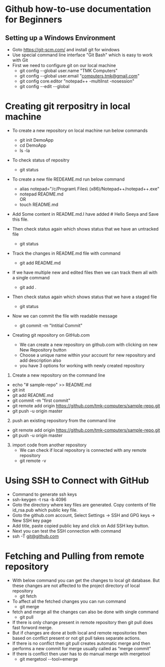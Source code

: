 # Github how-to-use documentation for Beginners
## Setting up a Windows Environment
* Goto https://git-scm.com/ and install git for windows
* Use special command line interface "Git Bash" which is easy to work with Git
* First we need to configure git on our local machine
  * git config --global user.name "TMK Computers"
  * git config --global user.email "computers.tmk@gmail.com"
  * git config core.editor "notepad++ -multiInst -nosession"
  * git config --edit --global
  
 # Creating git rerpositry in local machine
 * To create a new repository on local machine run below commands
   * git init DemoApp
   * cd DemoApp
   * ls -la
 * To check status of repositry 
   * git status
 * To create a new file REDEAME.md run below command
   * alias notepad="/c/Program\ Files\ \(x86\)/Notepad++/notepad++.exe" 
   * notepad README.md   
             OR
   * touch README.md   
 * Add Some content in README.md.I have added # Hello Seeya and Save this file.
 * Then check status again which shows status that we have an untracked file
   * git status
 * Track the changes in README.md file with command
   * git add README.md
 * If we have multiple new and edited files then we can track them all with a single command
   * git add .
* Then check status again which shows status that we have a staged file
   * git status
* Now we can commit the file with readable message
  * git commit -m "Intitial Commit"
  
* Creating git repository on GitHub.com
  * We can create a new repository on github.com with clicking on new New Repository button
  * Choose a unique name within your account for new repository and add description also
  * you have 3 options for working with newly created repository
  
1. Create a new repository on the command line
  * echo "# sample-repo" >> README.md
  * git init
  * git add README.md
  * git commit -m "first commit"
  * git remote add origin https://github.com/tmk-computers/sample-repo.git
  * git push -u origin master
2. push an existing repository from the command line
  * git remote add origin https://github.com/tmk-computers/sample-repo.git
  * git push -u origin master
3. import code from another repository
   * We can check if local repository is connected with any remote repository
    * git remote -v
    
    
# Using SSH to Connect with GitHub
 * Command to generate ssh keys
  * ssh-keygen -t rsa -b 4096
 * Goto the directory where key files are generated. Copy contents of file id_rsa.pub which public key file.
 * Goto the github.com account, Select Settings -> SSH and GPG keys -> New SSH key page
 * Add title, paste copied public key and click on Add SSH key button.
 * Next you can test the SSH connection with command
  * ssh -T git@github.com
  
# Fetching and Pulling from remote repository
 * With below command you can get the changes to local git database. But these changes are not affected to the project directory of local repository
   * git fetch
 * To affect all the fetched changes you can run command
   * git merge
 * fetch and merge all the changes can also be done with single command
   * git pull
 * If there is only change present in remote repository then git pull does fast forword merge.
 * But if changes are done at both local and remote repositories then based on conflict present or not git pull takes separate actions.
 * If there is no conflict then git pull creates automatic merge and then performs a new commit for merge usually called as “merge commit”
* If there is conflict then user has to do manual merge with mergetool
  * git mergetool --tool=emerge
  
  
  
 

  
